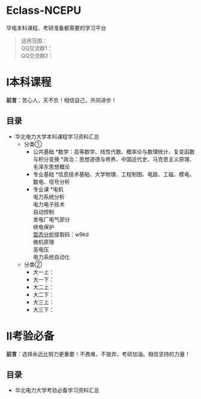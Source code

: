 # Eclass-NCEPU
华电本科课程、考研准备都需要的学习平台<br>
>适用范围：<br>
>QQ交流群1：<br>
>QQ交流群2：<br>

Ⅰ本科课程
===
**前言**：苦心人，天不负！相信自己，共同进步！
## 目录
* 华北电力大学本科课程学习资料汇总
  * 分类①
    * 公共基础
      *数学：高等数学、线性代数、概率论与数理统计、复变函数与积分变换
      *政治：思想道德与修养、中国近代史、马克思主义原理、毛泽东思想概论
    * 专业基础
      *信息技术基础、大学物理、工程制图、电路、工磁、模电、数电、信号分析
    * 专业课
      *电机<br>
      电力系统分析<br>
      电力电子技术<br>
      自动控制<br>
      发电厂电气部分<br>
      继电保护<br>
      [暂态分析](https://pan.baidu.com/s/10EMjvlvHqIAwptnYTs3JOA)提取码：w9kd<br>
      微机原理<br>
      高电压<br>
      电力系统自动化
  * 分类②
    * 大一上：
    * 大一下：
    * 大二上：
    * 大二下：
    * 大三上：
    * 大三下：
    
Ⅱ考验必备
===
**前言**：选择永远比努力更重要！不畏难，不放弃，考研加油。相信坚持的力量！
## 目录
* 华北电力大学考验必备学习资料汇总

